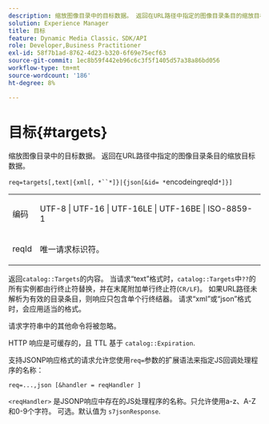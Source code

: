 ```yaml
---
description: 缩放图像目录中的目标数据。 返回在URL路径中指定的图像目录条目的缩放目标数据。
solution: Experience Manager
title: 目标
feature: Dynamic Media Classic，SDK/API
role: Developer,Business Practitioner
exl-id: 58f7b1ad-8762-4d23-b320-6f69e75ecf63
source-git-commit: 1ec8b59f442eb96c6c3f5f1405d57a38a86bd056
workflow-type: tm+mt
source-wordcount: '186'
ht-degree: 8%

---
```


# 目标{#targets}

缩放图像目录中的目标数据。 返回在URL路径中指定的图像目录条目的缩放目标数据。

`req=targets[,text|{xml[, *``*]}|{json[&id= *`encodeingreqId`*]}]`

<table id="simpletable_D64E706258FD4A9C9C8026D97B472FCC"> 
 <tr class="strow"> 
  <td class="stentry"> <p><span class="codeph"><span class="varname"> 编码</span> </span> </p> </td> 
  <td class="stentry"> <p><span class="codeph"> UTF-8 | UTF-16 | UTF-16LE | UTF-16BE | ISO-8859-1</span> </p></td> 
 </tr> 
 <tr class="strow"> 
  <td class="stentry"> <p><span class="codeph"><span class="varname"> reqId</span></span> </p></td> 
  <td class="stentry"> <p>唯一请求标识符。 </p></td> 
 </tr> 
</table>

返回`catalog::Targets`的内容。 当请求“text”格式时，`catalog::Targets`中`??`的所有实例都由行终止符替换，并在末尾附加单行终止符(`CR/LF`)。 如果URL路径未解析为有效的目录条目，则响应只包含单个行终结器。 请求“xml”或“json”格式时，会应用适当的格式。

请求字符串中的其他命令将被忽略。

HTTP 响应是可缓存的，且 TTL 基于 `catalog::Expiration`.

支持JSONP响应格式的请求允许您使用`req=`参数的扩展语法来指定JS回调处理程序的名称：

`req=...,json [&handler = reqHandler ]`

`<reqHandler>` 是JSONP响应中存在的JS处理程序的名称。只允许使用a-z、A-Z和0-9个字符。 可选。默认值为 `s7jsonResponse`.
